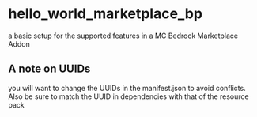 # hello_world_marketplace_bp
a basic setup for the supported features in a MC Bedrock Marketplace Addon 

## A note on UUIDs
you will want to change the UUIDs in the manifest.json to avoid conflicts. Also be sure to match the UUID in dependencies with that of the resource pack
